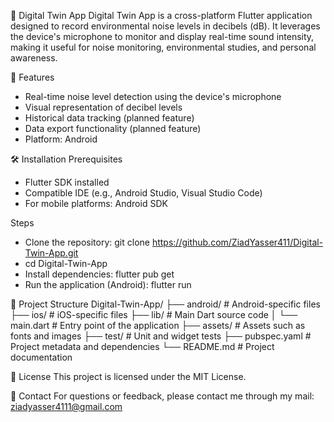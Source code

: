 📱 Digital Twin App
Digital Twin App is a cross-platform Flutter application designed to record environmental noise levels in decibels (dB). It leverages the device's microphone to monitor and display real-time sound intensity, making it useful for noise monitoring, environmental studies, and personal awareness.

🚀 Features
- Real-time noise level detection using the device's microphone
- Visual representation of decibel levels
-  Historical data tracking (planned feature)
- Data export functionality (planned feature)
- Platform: Android

🛠️ Installation Prerequisites
- Flutter SDK installed
- Compatible IDE (e.g., Android Studio, Visual Studio Code)
- For mobile platforms: Android SDK

Steps
- Clone the repository: git clone https://github.com/ZiadYasser411/Digital-Twin-App.git
- cd Digital-Twin-App
- Install dependencies: flutter pub get
- Run the application (Android): flutter run

📂 Project Structure
Digital-Twin-App/
├── android/            # Android-specific files
├── ios/                # iOS-specific files
├── lib/                # Main Dart source code
│   └── main.dart       # Entry point of the application
├── assets/             # Assets such as fonts and images
├── test/               # Unit and widget tests
├── pubspec.yaml        # Project metadata and dependencies
└── README.md           # Project documentation

📄 License
This project is licensed under the MIT License.

📧 Contact
For questions or feedback, please contact me through my mail: ziadyasser4111@gmail.com
